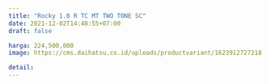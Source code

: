 ```yaml
---
title: "Rocky 1.0 R TC MT TWO TONE SC"
date: 2021-12-02T14:48:55+07:00
draft: false

harga: 224,500,000
image: https://cms.daihatsu.co.id/uploads/productvariant/1623912727218.png

detail: 
---
```


